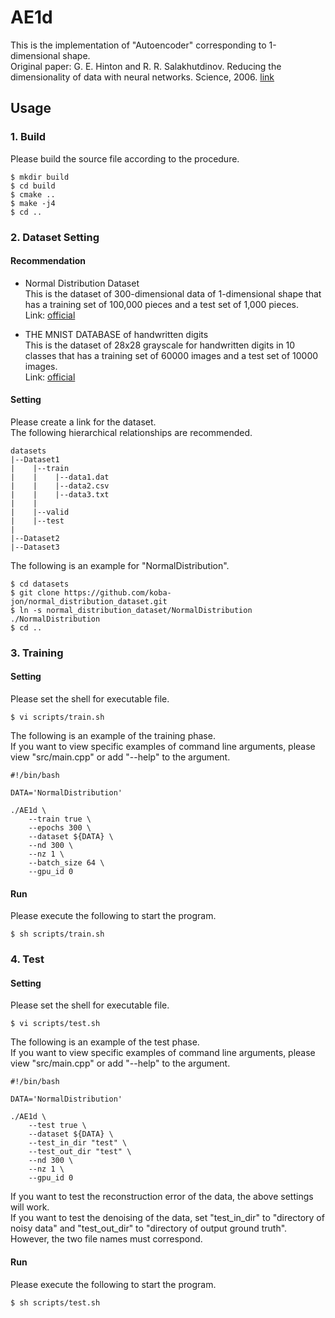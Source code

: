 # AE1d
This is the implementation of "Autoencoder" corresponding to 1-dimensional shape.<br>
Original paper: G. E. Hinton and R. R. Salakhutdinov. Reducing the dimensionality of data with neural networks. Science, 2006. [link](https://science.sciencemag.org/content/313/5786/504.abstract)

## Usage

### 1. Build
Please build the source file according to the procedure.
~~~
$ mkdir build
$ cd build
$ cmake ..
$ make -j4
$ cd ..
~~~

### 2. Dataset Setting

#### Recommendation
- Normal Distribution Dataset<br>
This is the dataset of 300-dimensional data of 1-dimensional shape that has a training set of 100,000 pieces and a test set of 1,000 pieces.<br>
Link: [official](https://github.com/koba-jon/normal_distribution_dataset)

- THE MNIST DATABASE of handwritten digits<br>
This is the dataset of 28x28 grayscale for handwritten digits in 10 classes that has a training set of 60000 images and a test set of 10000 images.<br>
Link: [official](http://yann.lecun.com/exdb/mnist/)

#### Setting

Please create a link for the dataset.<br>
The following hierarchical relationships are recommended.

~~~
datasets
|--Dataset1
|    |--train
|    |    |--data1.dat
|    |    |--data2.csv
|    |    |--data3.txt
|    |
|    |--valid
|    |--test
|
|--Dataset2
|--Dataset3
~~~

The following is an example for "NormalDistribution".
~~~
$ cd datasets
$ git clone https://github.com/koba-jon/normal_distribution_dataset.git
$ ln -s normal_distribution_dataset/NormalDistribution ./NormalDistribution
$ cd ..
~~~

### 3. Training

#### Setting
Please set the shell for executable file.
~~~
$ vi scripts/train.sh
~~~
The following is an example of the training phase.<br>
If you want to view specific examples of command line arguments, please view "src/main.cpp" or add "--help" to the argument.
~~~
#!/bin/bash

DATA='NormalDistribution'

./AE1d \
    --train true \
    --epochs 300 \
    --dataset ${DATA} \
    --nd 300 \
    --nz 1 \
    --batch_size 64 \
    --gpu_id 0
~~~

#### Run
Please execute the following to start the program.
~~~
$ sh scripts/train.sh
~~~

### 4. Test

#### Setting
Please set the shell for executable file.
~~~
$ vi scripts/test.sh
~~~
The following is an example of the test phase.<br>
If you want to view specific examples of command line arguments, please view "src/main.cpp" or add "--help" to the argument.
~~~
#!/bin/bash

DATA='NormalDistribution'

./AE1d \
    --test true \
    --dataset ${DATA} \
    --test_in_dir "test" \
    --test_out_dir "test" \
    --nd 300 \
    --nz 1 \
    --gpu_id 0
~~~
If you want to test the reconstruction error of the data, the above settings will work.<br>
If you want to test the denoising of the data, set "test_in_dir" to "directory of noisy data" and "test_out_dir" to "directory of output ground truth".<br>
However, the two file names must correspond.

#### Run
Please execute the following to start the program.
~~~
$ sh scripts/test.sh
~~~


